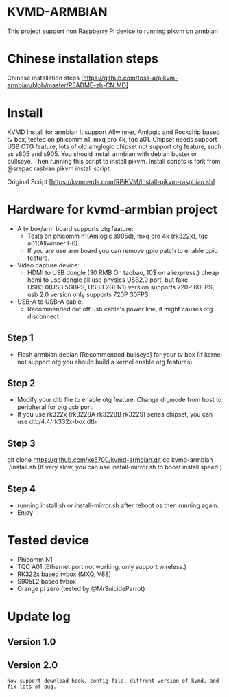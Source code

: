 # KVMD-ARMBIAN
This project support non Raspberry Pi device to running pikvm on armbian

# Chinese installation steps

Chinese installation steps [https://github.com/toss-a/pikvm-armbian/blob/master/README-zh-CN.MD]

# Install
KVMD Install for armbian
It support Allwinner, Amlogic and Rockchip based tv box, tested on phicomm n1, mxq pro 4k, tqc a01. 
Chipset needs support USB OTG feature, lots of old amglogic chipset not support otg feature, such as s805 and s905.
You should install armbian with debian buster or bullseye.
Then running this script to install pikvm.
Install scripts is fork from @srepac rasbian pikvm install script.

Original Script [https://kvmnerds.com/RPiKVM/install-pikvm-raspbian.sh]

# Hardware for kvmd-armbian project
* A tv box/arm board supports otg feature:
    - Tests on phicomm n1(Amlogic s905d), mxq pro 4k (rk322x), tqc a01(Allwinner H6). 
    - If you are use arm board you can remove gpio patch to enable gpio feature.
* Video capture device:
    - HDMI to USB dongle (30 RMB On taobao, 10$ on aliexpress.)
      cheap hdmi to usb dongle all use physics USB2.0 port, but fake USB3.0(USB 5GBPS, USB3.2GEN1) version supports 720P 60FPS,
      usb 2.0 version only supports 720P 30FPS.
* USB-A to USB-A cable:
    - Recommended cut off usb cable's power line, it might causes otg disconnect.

## Step 1
- Flash armbian debian [Recommended bullseye] for your tv box (If kernel not support otg you should build a kernel enable otg features)
## Step 2
- Modify your dtb file to enable otg feature. Change dr_mode from host to peripheral for otg usb port.
- If you use rk322x (rk3228A rk3228B rk3229) series chipset, you can use dtb/4.4/rk332x-box.dtb 
## Step 3
git clone https://github.com/xe5700/kvmd-armbian.git
cd kvmd-armbian
./install.sh (If very slow, you can use install-mirror.sh to boost install speed.)
## Step 4
- running install.sh or install-mirror.sh after reboot os then running again.
- Enjoy

# Tested device
 - Phicomm N1
 - TQC A01 (Ethernet port not working, only support wireless.)
 - RK322x based tvbox (MXQ, V88)
 - S905L2 based tvbox
 - Orange pi zero (tested by @MrSuicideParrot)


# Update log
## Version 1.0

## Version 2.0
    Now support download hook, config file, diffrent version of kvmd, and fix lots of bug. 